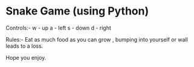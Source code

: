 # Snake Game (using Python)

Controls:-
w - up
a - left
s - down
d - right

Rules:-
Eat as much food as you can grow , bumping into yourself or wall leads to a loss.

Hope you enjoy.
